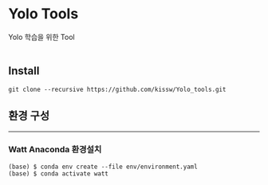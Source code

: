 # Yolo Tools

Yolo 학습을 위한 Tool  </br></br>

## Install
```
git clone --recursive https://github.com/kissw/Yolo_tools.git
```


## 환경 구성
---
### Watt Anaconda 환경설치
```
(base) $ conda env create --file env/environment.yaml
(base) $ conda activate watt
```